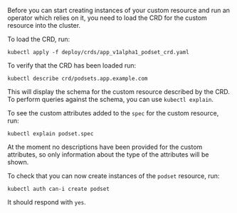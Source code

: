 Before you can start creating instances of your custom resource and run an operator which relies on it, you need to load the CRD for the custom resource into the cluster.

To load the CRD, run:

```execute
kubectl apply -f deploy/crds/app_v1alpha1_podset_crd.yaml
```

To verify that the CRD has been loaded run:

```execute
kubectl describe crd/podsets.app.example.com
```

This will display the schema for the custom resource described by the CRD. To perform queries against the schema, you can use `kubectl explain`.

To see the custom attributes added to the `spec` for the custom resource, run:

```execute
kubectl explain podset.spec
```

At the moment no descriptions have been provided for the custom attributes, so only information about the type of the attributes will be shown.

To check that you can now create instances of the `podset` resource, run:

```execute
kubectl auth can-i create podset
```

It should respond with `yes`.
